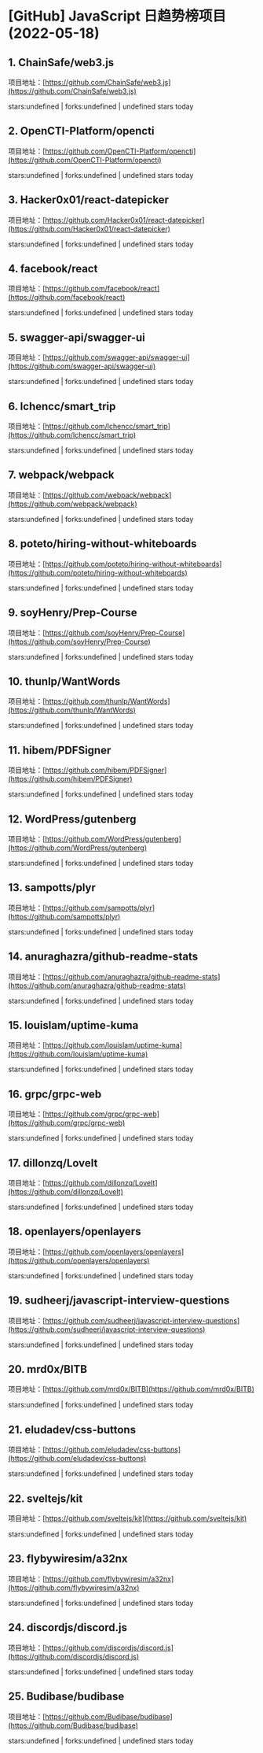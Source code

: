 # [GitHub] JavaScript 日趋势榜项目(2022-05-18)

## 1. ChainSafe/web3.js 

项目地址：[https://github.com/ChainSafe/web3.js](https://github.com/ChainSafe/web3.js)

stars:undefined | forks:undefined | undefined stars today 



## 2. OpenCTI-Platform/opencti 

项目地址：[https://github.com/OpenCTI-Platform/opencti](https://github.com/OpenCTI-Platform/opencti)

stars:undefined | forks:undefined | undefined stars today 



## 3. Hacker0x01/react-datepicker 

项目地址：[https://github.com/Hacker0x01/react-datepicker](https://github.com/Hacker0x01/react-datepicker)

stars:undefined | forks:undefined | undefined stars today 



## 4. facebook/react 

项目地址：[https://github.com/facebook/react](https://github.com/facebook/react)

stars:undefined | forks:undefined | undefined stars today 



## 5. swagger-api/swagger-ui 

项目地址：[https://github.com/swagger-api/swagger-ui](https://github.com/swagger-api/swagger-ui)

stars:undefined | forks:undefined | undefined stars today 



## 6. lchencc/smart_trip 

项目地址：[https://github.com/lchencc/smart_trip](https://github.com/lchencc/smart_trip)

stars:undefined | forks:undefined | undefined stars today 



## 7. webpack/webpack 

项目地址：[https://github.com/webpack/webpack](https://github.com/webpack/webpack)

stars:undefined | forks:undefined | undefined stars today 



## 8. poteto/hiring-without-whiteboards 

项目地址：[https://github.com/poteto/hiring-without-whiteboards](https://github.com/poteto/hiring-without-whiteboards)

stars:undefined | forks:undefined | undefined stars today 



## 9. soyHenry/Prep-Course 

项目地址：[https://github.com/soyHenry/Prep-Course](https://github.com/soyHenry/Prep-Course)

stars:undefined | forks:undefined | undefined stars today 



## 10. thunlp/WantWords 

项目地址：[https://github.com/thunlp/WantWords](https://github.com/thunlp/WantWords)

stars:undefined | forks:undefined | undefined stars today 



## 11. hibem/PDFSigner 

项目地址：[https://github.com/hibem/PDFSigner](https://github.com/hibem/PDFSigner)

stars:undefined | forks:undefined | undefined stars today 



## 12. WordPress/gutenberg 

项目地址：[https://github.com/WordPress/gutenberg](https://github.com/WordPress/gutenberg)

stars:undefined | forks:undefined | undefined stars today 



## 13. sampotts/plyr 

项目地址：[https://github.com/sampotts/plyr](https://github.com/sampotts/plyr)

stars:undefined | forks:undefined | undefined stars today 



## 14. anuraghazra/github-readme-stats 

项目地址：[https://github.com/anuraghazra/github-readme-stats](https://github.com/anuraghazra/github-readme-stats)

stars:undefined | forks:undefined | undefined stars today 



## 15. louislam/uptime-kuma 

项目地址：[https://github.com/louislam/uptime-kuma](https://github.com/louislam/uptime-kuma)

stars:undefined | forks:undefined | undefined stars today 



## 16. grpc/grpc-web 

项目地址：[https://github.com/grpc/grpc-web](https://github.com/grpc/grpc-web)

stars:undefined | forks:undefined | undefined stars today 



## 17. dillonzq/LoveIt 

项目地址：[https://github.com/dillonzq/LoveIt](https://github.com/dillonzq/LoveIt)

stars:undefined | forks:undefined | undefined stars today 



## 18. openlayers/openlayers 

项目地址：[https://github.com/openlayers/openlayers](https://github.com/openlayers/openlayers)

stars:undefined | forks:undefined | undefined stars today 



## 19. sudheerj/javascript-interview-questions 

项目地址：[https://github.com/sudheerj/javascript-interview-questions](https://github.com/sudheerj/javascript-interview-questions)

stars:undefined | forks:undefined | undefined stars today 



## 20. mrd0x/BITB 

项目地址：[https://github.com/mrd0x/BITB](https://github.com/mrd0x/BITB)

stars:undefined | forks:undefined | undefined stars today 



## 21. eludadev/css-buttons 

项目地址：[https://github.com/eludadev/css-buttons](https://github.com/eludadev/css-buttons)

stars:undefined | forks:undefined | undefined stars today 



## 22. sveltejs/kit 

项目地址：[https://github.com/sveltejs/kit](https://github.com/sveltejs/kit)

stars:undefined | forks:undefined | undefined stars today 



## 23. flybywiresim/a32nx 

项目地址：[https://github.com/flybywiresim/a32nx](https://github.com/flybywiresim/a32nx)

stars:undefined | forks:undefined | undefined stars today 



## 24. discordjs/discord.js 

项目地址：[https://github.com/discordjs/discord.js](https://github.com/discordjs/discord.js)

stars:undefined | forks:undefined | undefined stars today 



## 25. Budibase/budibase 

项目地址：[https://github.com/Budibase/budibase](https://github.com/Budibase/budibase)

stars:undefined | forks:undefined | undefined stars today 




